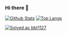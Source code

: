 ### Hi there 👋


[![Github Stats](https://github-readme-stats.vercel.app/api?username=eugene131&show_icons=true&theme=radical)](https://github.com/eugene131/github-readme-stats)
[![Top Langs](https://github-readme-stats.vercel.app/api/top-langs/?username=eugene131&layout=compact)](https://github.com/eugene131/github-readme-stats)


[![Solved.ac
bbt1127](http://mazassumnida.wtf/api/generate_badge?boj={bbt1127})](https://solved.ac/{bbt1127})


<!--
**eugene131/eugene131** is a ✨ _special_ ✨ repository because its `README.md` (this file) appears on your GitHub profile.

Here are some ideas to get you started:

- 🔭 I’m currently working on ...
- 🌱 I’m currently learning ...
- 👯 I’m looking to collaborate on ...
- 🤔 I’m looking for help with ...
- 💬 Ask me about ...
- 📫 How to reach me: ...
- 😄 Pronouns: ...
- ⚡ Fun fact: ...
-->
